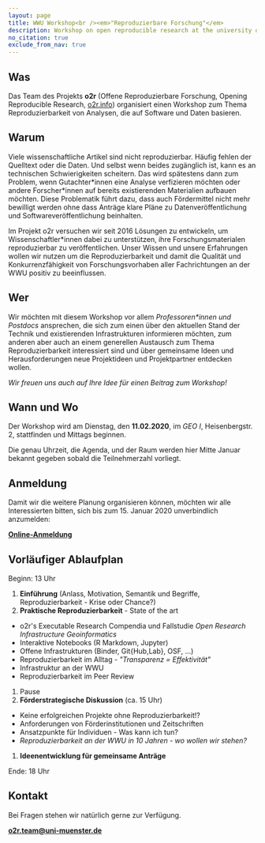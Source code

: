 ```yaml
---
layout: page
title: WWU Workshop<br /><em>"Reproduzierbare Forschung"</em>
description: Workshop on open reproducible research at the university of Muenster
no_citation: true
exclude_from_nav: true
---
```


## Was

Das Team des Projekts **o2r** (Offene Reproduzierbare Forschung, Opening Reproducible Research, [o2r.info](https://o2r.info)) organisiert einen Workshop zum Thema Reproduzierbarkeit von Analysen, die auf Software und Daten basieren. 
 
## Warum

Viele wissenschaftliche Artikel sind nicht reproduzierbar.
Häufig fehlen der Quelltext oder die Daten.
Und selbst wenn beides zugänglich ist, kann es an technischen Schwierigkeiten scheitern.
Das wird spätestens dann zum Problem, wenn Gutachter\*innen eine Analyse verfizieren möchten oder andere Forscher\*innen auf bereits existierenden Materialien aufbauen möchten.
Diese Problematik führt dazu, dass auch Fördermittel nicht mehr bewilligt werden ohne dass Anträge klare Pläne zu Datenveröffentlichung und Softwareveröffentlichung beinhalten.

Im Projekt o2r versuchen wir seit 2016 Lösungen zu entwickeln, um Wissenschaftler\*innen dabei zu unterstützen, ihre Forschungsmaterialen reproduzierbar zu veröffentlichen.
Unser Wissen und unsere Erfahrungen wollen wir nutzen um die Reproduzierbarkeit und damit die Qualität und Konkurrenzfähigkeit von Forschungsvorhaben aller Fachrichtungen an der WWU positiv zu beeinflussen.

## Wer

Wir möchten mit diesem Workshop vor allem _Professoren\*innen und Postdocs_ ansprechen, die sich zum einen über den aktuellen Stand der Technik und existierenden Infrastrukturen informieren möchten, zum anderen aber auch an einem generellen Austausch zum Thema Reproduzierbarkeit interessiert sind und über gemeinsame Ideen und Herausforderungen neue Projektideen und Projektpartner entdecken wollen.

_Wir freuen uns auch auf Ihre Idee für einen Beitrag zum Workshop!_

## Wann und Wo

Der Workshop wird am Dienstag, den **11.02.2020**, im _GEO I_, Heisenbergstr. 2, stattfinden und Mittags beginnen.

Die genau Uhrzeit, die Agenda, und der Raum werden hier Mitte Januar bekannt gegeben sobald die Teilnehmerzahl vorliegt.

## Anmeldung

Damit wir die weitere Planung organisieren können, möchten wir alle Interessierten bitten, sich bis zum 15. Januar 2020 unverbindlich anzumelden:

[**Online-Anmeldung**](https://terminplaner4.dfn.de/udHaoCTmfBClDscmqixgjwQi/admin)

## Vorläufiger Ablaufplan

Beginn: 13 Uhr

1. **Einführung** (Anlass, Motivation, Semantik und Begriffe, Reproduzierbarkeit - Krise oder Chance?)
1. **Praktische Reproduzierbarkeit** - State of the art
  - o2r's Executable Research Compendia und Fallstudie _Open Research Infrastructure Geoinformatics_
  - Interaktive Notebooks (R Markdown, Jupyter)
  - Offene Infrastrukturen (Binder, Git{Hub,Lab}, OSF, ...)
  - Reproduzierbarkeit im Alltag - _"Transparenz = Effektivität"_
  - Infrastruktur an der WWU
  - Reproduzierbarkeit im Peer Review
1. Pause
1. **Förderstrategische Diskussion** (ca. 15 Uhr)
  - Keine erfolgreichen Projekte ohne Reproduzierbarkeit!?
  - Anforderungen von Förderinstitutionen und Zeitschriften
  - Ansatzpunkte für Individuen - Was kann ich tun?
  - _Reproduzierbarkeit an der WWU in 10 Jahren - wo wollen wir stehen?_
1. **Ideenentwicklung für gemeinsame Anträge**

Ende: 18 Uhr

## Kontakt

Bei Fragen stehen wir natürlich gerne zur Verfügung.

**[o2r.team@uni-muenster.de](mailto:o2r.team@uni-muenster.de)**
